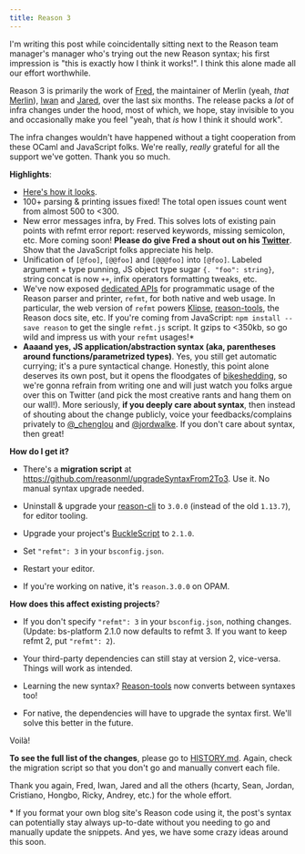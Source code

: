 ```yaml
---
title: Reason 3
---
```


I'm writing this post while coincidentally sitting next to the Reason team manager's manager who's trying out the new Reason syntax; his first impression is "this is exactly how I think it works!". I think this alone made all our effort worthwhile.

Reason 3 is primarily the work of [Fred](https://github.com/let-def), the maintainer of Merlin (yeah, _that_ [Merlin](https://github.com/ocaml/merlin)), [Iwan](https://github.com/iwankaramazow) and [Jared](https://github.com/jaredly), over the last six months. The release packs a _lot_ of infra changes under the hood, most of which, we hope, stay invisible to you and occasionally make you feel "yeah, that _is_ how I think it should work".

The infra changes wouldn't have happened without a tight cooperation from these OCaml and JavaScript folks. We're really, _really_ grateful for all the support we've gotten. Thank you so much.

**Highlights**:

- [Here's how it looks](https://github.com/reasonml-community/reason-react-example/commit/3640ce6bb6729c3b3d8a0c200a624996f8da8beb).
- 100+ parsing & printing issues fixed! The total open issues count went from almost 500 to <300.
- New error messages infra, by Fred. This solves lots of existing pain points with refmt error report: reserved keywords, missing semicolon, etc. More coming soon! **Please do give Fred a shout out on his [Twitter](https://twitter.com/let_def)**. Show that the JavaScript folks appreciate his help.
- Unification of `[@foo]`, `[@@foo]` and `[@@@foo]` into `[@foo]`. Labeled argument + type punning, JS object type sugar `{. "foo": string}`, string concat is now `++`, infix operators formatting tweaks, etc.
- We've now exposed [dedicated APIs](https://github.com/facebook/reason/tree/9c578b4e5ace89e8966fc9ec747d393985b05933#installation-for-programmatic-usage) for programmatic usage of the Reason parser and printer, `refmt`, for both native and web usage. In particular, the web version of `refmt` powers [Klipse](http://blog.klipse.tech/reason/2017/10/06/blog-reason.html), [reason-tools](https://github.com/reasonml/reason-tools), the Reason docs site, etc. If you're coming from JavaScript: `npm install --save reason` to get the single `refmt.js` script. It gzips to <350kb, so go wild and impress us with your `refmt` usages!\*
- **Aaaand yes, JS application/abstraction syntax (aka, parentheses around functions/parametrized types)**. Yes, you still get automatic currying; it's a pure syntactical change. Honestly, this point alone deserves its own post, but it opens the floodgates of [bikeshedding](http://whatis.techtarget.com/definition/Parkinsons-law-of-triviality-bikeshedding), so we're gonna refrain from writing one and will just watch you folks argue over this on Twitter (and pick the most creative rants and hang them on our wall!). More seriously, **if you deeply care about syntax**, then instead of shouting about the change publicly, voice your feedbacks/complains privately to [@_chenglou](https://twitter.com/_chenglou) and [@jordwalke](https://twitter.com/jordwalke). If you don't care about syntax, then great!

**How do I get it?**

- There's a **migration script** at https://github.com/reasonml/upgradeSyntaxFrom2To3. Use it. No manual syntax upgrade needed.
- Uninstall & upgrade your [reason-cli](/guide/editor-tools/global-installation) to `3.0.0` (instead of the old `1.13.7`), for editor tooling.
- Upgrade your project's [BuckleScript](https://bucklescript.github.io) to `2.1.0`.
- Set `"refmt": 3` in your `bsconfig.json`.
- Restart your editor.

- If you're working on native, it's `reason.3.0.0` on OPAM.

**How does this affect existing projects**?

- If you don't specify `"refmt": 3` in your `bsconfig.json`, nothing changes. (Update: bs-platform 2.1.0 now defaults to refmt 3. If you want to keep refmt 2, put `"refmt": 2`).
- Your third-party dependencies can still stay at version 2, vice-versa. Things will work as intended.
- Learning the new syntax? [Reason-tools](https://github.com/reasonml/reason-tools) now converts between syntaxes too!

- For native, the dependencies will have to upgrade the syntax first. We'll solve this better in the future.

Voilà!

**To see the full list of the changes**, please go to [HISTORY.md](https://github.com/facebook/reason/blob/master/HISTORY.md#300). Again, check the migration script so that you don't go and manually convert each file.

Thank you again, Fred, Iwan, Jared and all the others (hcarty, Sean, Jordan, Cristiano, Hongbo, Ricky, Andrey, etc.) for the whole effort.

\* If you format your own blog site's Reason code using it, the post's syntax can potentially stay always up-to-date without you needing to go and manually update the snippets. And yes, we have some crazy ideas around this soon.
